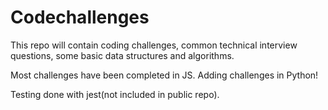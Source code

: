 # Codechallenges

This repo will contain coding challenges, common technical interview questions, some basic data structures and algorithms.

Most challenges have been completed in JS.
Adding challenges in Python!

Testing done with jest(not included in public repo).
